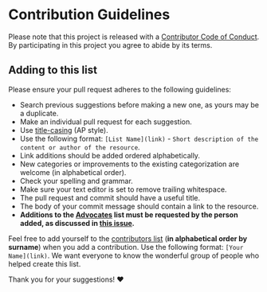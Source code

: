# Contribution Guidelines

Please note that this project is released with a [Contributor Code of Conduct](../CODE_OF_CONDUCT.md). By participating in this project you agree to abide by its terms.

## Adding to this list

Please ensure your pull request adheres to the following guidelines:

- Search previous suggestions before making a new one, as yours may be a duplicate.
- Make an individual pull request for each suggestion.
- Use [title-casing](http://titlecapitalization.com) (AP style).
- Use the following format: `[List Name](link)` - `Short description of the content or author of the resource`.
- Link additions should be added ordered alphabetically.
- New categories or improvements to the existing categorization are welcome (in alphabetical order).
- Check your spelling and grammar.
- Make sure your text editor is set to remove trailing whitespace.
- The pull request and commit should have a useful title.
- The body of your commit message should contain a link to the resource.
- **Additions to the [Advocates](https://github.com/folkswhocode/awesome-diversity#advocates) list must be requested by the person added, as discussed in [this issue](https://github.com/folkswhocode/awesome-diversity/issues/2).**

Feel free to add yourself to the [contributors list](../CONTRIBUTORS.md) (**in alphabetical order by surname**) when you add a contribution. Use the following format: `[Your Name](link)`. We want everyone to know the wonderful group of people who helped create this list.

Thank you for your suggestions! :heart:

